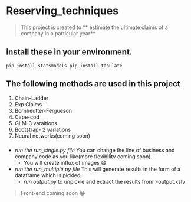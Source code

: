 # Reserving_techniques
> This project is created to ** estimate the ultimate claims of a company in a particular year**
## install these in your environment.
`pip install statsmodels
 pip install tabulate`

## The following methods are used in this project
1. Chain-Ladder
2. Exp Claims 
3. Bornheutter-Fergueson
4. Cape-cod
5. GLM-3 varaitions
6. Bootstrap- 2 variations
7. Neural networks(coming soon)

###
- *run the run_single.py file* You can change the line of business and company code as you like(more flexibility coming soon).
   - You will create influx of  images :smile:
- *run the run_multiple.py file* This will generate results in the form of a dataframe which is pickled, 
   - *run output.py* to unpickle and extract the results from >output.xslv 

>Front-end coming soon :joy:


